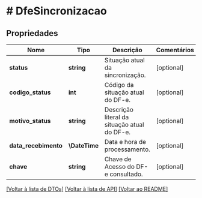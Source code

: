 # # DfeSincronizacao

## Propriedades

Nome | Tipo | Descrição | Comentários
------------ | ------------- | ------------- | -------------
**status** | **string** | Situação atual da sincronização. | [optional]
**codigo_status** | **int** | Código da situação atual do DF-e. | [optional]
**motivo_status** | **string** | Descrição literal da situação atual do DF-e. | [optional]
**data_recebimento** | **\DateTime** | Data e hora de processamento. | [optional]
**chave** | **string** | Chave de Acesso do DF-e consultado. | [optional]

[[Voltar à lista de DTOs]](../../README.md#models) [[Voltar à lista de API]](../../README.md#endpoints) [[Voltar ao README]](../../README.md)
